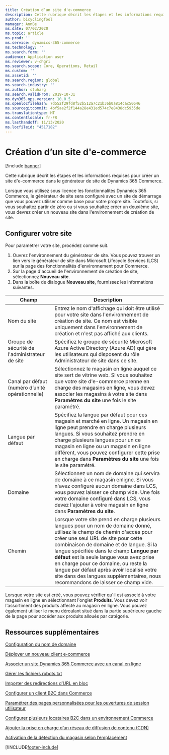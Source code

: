 ```yaml
---
title: Création d’un site d'e-commerce
description: Cette rubrique décrit les étapes et les informations requises pour créer un site d'e-commerce dans le générateur de site de Dynamics 365 Commerce.
author: bicyclingfool
manager: AnnBe
ms.date: 07/02/2020
ms.topic: article
ms.prod: ''
ms.service: dynamics-365-commerce
ms.technology: ''
ms.search.form: ''
audience: Application user
ms.reviewer: v-chgri
ms.search.scope: Core, Operations, Retail
ms.custom: ''
ms.assetid: ''
ms.search.region: global
ms.search.industry: ''
ms.author: stuharg
ms.search.validFrom: 2019-10-31
ms.dyn365.ops.version: 10.0.5
ms.openlocfilehash: 7d552f29fd8f52b512a7c21b36b0a814cac50646
ms.sourcegitcommit: 4bf5ae2f2f144a28e431ed574c7e8438dc5935de
ms.translationtype: HT
ms.contentlocale: fr-FR
ms.lasthandoff: 11/13/2020
ms.locfileid: "4517182"
---
```

# <a name="create-an-e-commerce-site"></a>Création d’un site d'e-commerce

[!include [banner](includes/banner.md)]

Cette rubrique décrit les étapes et les informations requises pour créer un site d'e-commerce dans le générateur de site de Dynamics 365 Commerce.

Lorsque vous utilisez sous licence les fonctionnalités Dynamics 365 Commerce, le générateur de site sera configuré avec un site de démarrage que vous pouvez utiliser comme base pour votre propre site. Toutefois, si vous souhaitez partir de zéro ou si vous souhaitez créer un deuxième site, vous devrez créer un nouveau site dans l'environnement de création de site. 

## <a name="set-up-your-site"></a>Configurer votre site

Pour paramétrer votre site, procédez comme suit.

1. Ouvrez l'environnement du générateur de site. Vous pouvez trouver un lien vers le générateur de site dans Microsoft Lifecycle Services (LCS) sur la page des fonctionnalités d'environnement pour Commerce.
1. Sur la page d'accueil de l'environnement de création de site, sélectionnez **Nouveau site**.
1. Dans la boîte de dialogue **Nouveau site**, fournissez les informations suivantes.

| Champ                               | Description |
|-------------------------------------|-------------|
| Nom du site                           | Entrez le nom d'affichage qui doit être utilisé pour votre site dans l'environnement de création de site. Ce nom est visible uniquement dans l'environnement de création et n'est pas affiché aux clients. |
| Groupe de sécurité de l'administrateur de site | Spécifiez le groupe de sécurité Microsoft Azure Active Directory (Azure AD) qui gère les utilisateurs qui disposent du rôle Administrateur de site dans ce site. |
| Canal par défaut (numéro d’unité opérationnelle) | Sélectionnez le magasin en ligne auquel ce site sert de vitrine web. Si vous souhaitez que votre site d'e-commerce prenne en charge des magasins en ligne, vous devez associer les magasins à votre site dans **Paramètres du site** une fois le site paramétré. |
| Langue par défaut                            | Spécifiez la langue par défaut pour ces magasin et marché en ligne. Un magasin en ligne peut prendre en charge plusieurs langues. Si vous souhaitez prendre en charge plusieurs langues pour un ce magasin en ligne ou un magasin en ligne différent, vous pouvez configurer cette prise en charge dans **Paramètres du site** une fois le site paramétré.  |
| Domaine                              | Sélectionnez un nom de domaine qui servira de domaine à ce magasin enligne. Si vous n'avez configuré aucun domaine dans LCS, vous pouvez laisser ce champ vide. Une fois votre domaine configuré dans LCS, vous devez l'ajouter à votre magasin en ligne dans **Paramètres du site**.  |
| Chemin                              | Lorsque votre site prend en charge plusieurs langues pour un nom de domaine donné, utilisez le champ de chemin d'accès pour créer une seul URL de site pour cette combinaison de domaine et de langue. Si la langue spécifiée dans le champ **Langue par défaut** est la seule langue vous avez prise en charge pour ce domaine, ou reste la langue par défaut après avoir localisé votre site dans des langues supplémentaires, nous recommandons de laisser ce champ vide. |


Lorsque votre site est créé, vous pouvez vérifier qu'il est associé à votre magasin en ligne en sélectionnant l'onglet **Produits**. Vous devez voir l'assortiment des produits affecté au magasin en ligne. Vous pouvez également utiliser le menu déroulant situé dans la partie supérieure gauche de la page pour accéder aux produits alloués par catégorie.

## <a name="additional-resources"></a>Ressources supplémentaires

[Configuration du nom de domaine](configure-your-domain-name.md)

[Déployer un nouveau client e-commerce](deploy-ecommerce-site.md)

[Associer un site Dynamics 365 Commerce avec un canal en ligne](associate-site-online-store.md)

[Gérer les fichiers robots.txt](manage-robots-txt-files.md)

[Importer des redirections d’URL en bloc](upload-bulk-redirects.md)

[Configurer un client B2C dans Commerce](set-up-B2C-tenant.md)

[Paramétrer des pages personnalisées pour les ouvertures de session utilisateur](custom-pages-user-logins.md)

[Configurer plusieurs locataires B2C dans un environnement Commerce](configure-multi-B2C-tenants.md)

[Ajouter la prise en charge d’un réseau de diffusion de contenu (CDN)](add-cdn-support.md)

[Activation de la détection du magasin selon l’emplacement](enable-store-detection.md)


[!INCLUDE[footer-include](../includes/footer-banner.md)]